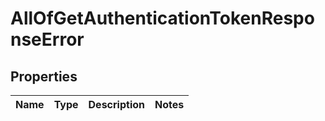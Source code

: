 # AllOfGetAuthenticationTokenResponseError

## Properties
Name | Type | Description | Notes
------------ | ------------- | ------------- | -------------
